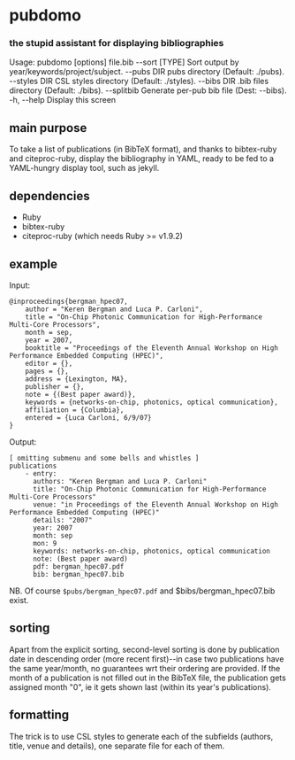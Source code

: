 # pubdomo
### the stupid assistant for displaying bibliographies

Usage: pubdomo [options] file.bib
        --sort [TYPE]                Sort output by year/keywords/project/subject.
        --pubs DIR                   pubs directory (Default: ./pubs).
        --styles DIR                 CSL styles directory (Default: ./styles).
        --bibs DIR                   .bib files directory (Default: ./bibs).
        --splitbib                   Generate per-pub bib file (Dest: --bibs).
    -h, --help                       Display this screen

## main purpose
To take a list of publications (in BibTeX format), and thanks to
bibtex-ruby and citeproc-ruby, display the bibliography in
YAML, ready to be fed to a YAML-hungry display tool, such as
jekyll.

## dependencies
- Ruby
- bibtex-ruby
- citeproc-ruby (which needs Ruby >= v1.9.2)

## example
Input:

	@inproceedings{bergman_hpec07,
		author = "Keren Bergman and Luca P. Carloni",
		title = "On-Chip Photonic Communication for High-Performance Multi-Core Processors",
		month = sep,
		year = 2007,
		booktitle = "Proceedings of the Eleventh Annual Workshop on High Performance Embedded Computing (HPEC)",
		editor = {},
		pages = {},
		address = {Lexington, MA},
		publisher = {},
		note = {(Best paper award)},
		keywords = {networks-on-chip, photonics, optical communication},
		affiliation = {Columbia},
		entered = {Luca Carloni, 6/9/07}
	}

Output:

	[ omitting submenu and some bells and whistles ]
	publications
		- entry:
		  authors: "Keren Bergman and Luca P. Carloni"
		  title: "On-Chip Photonic Communication for High-Performance Multi-Core Processors"
		  venue: "in Proceedings of the Eleventh Annual Workshop on High Performance Embedded Computing (HPEC)"
		  details: "2007"
		  year: 2007
		  month: sep
		  mon: 9
		  keywords: networks-on-chip, photonics, optical communication
		  note: (Best paper award)
		  pdf: bergman_hpec07.pdf
		  bib: bergman_hpec07.bib

NB. Of course `$pubs/bergman_hpec07.pdf` and $bibs/bergman_hpec07.bib exist.

## sorting
Apart from the explicit sorting, second-level sorting is done by publication
date in descending order (more recent first)--in case two publications have
the same year/month, no guarantees wrt their ordering are provided. If the
month of a publication is not filled out in the BibTeX file, the publication
gets assigned month "0", ie it gets shown last (within its year's publications).

## formatting
The trick is to use CSL styles to generate each of the subfields (authors, title,
venue and details), one separate file for each of them.
